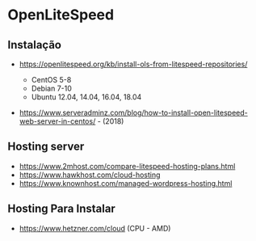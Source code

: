 # OpenLiteSpeed

## Instalação

- https://openlitespeed.org/kb/install-ols-from-litespeed-repositories/
  - CentOS 5-8
  - Debian 7-10
  - Ubuntu 12.04, 14.04, 16.04, 18.04

- https://www.serveradminz.com/blog/how-to-install-open-litespeed-web-server-in-centos/ - (2018)


## Hosting server

- https://www.2mhost.com/compare-litespeed-hosting-plans.html
- https://www.hawkhost.com/cloud-hosting
- https://www.knownhost.com/managed-wordpress-hosting.html


## Hosting Para Instalar

- https://www.hetzner.com/cloud (CPU - AMD)